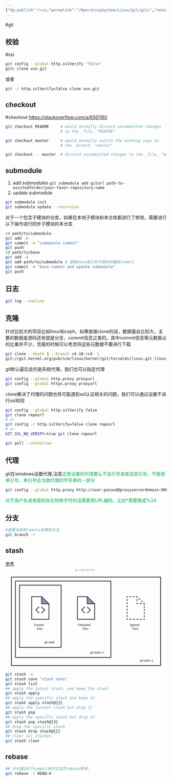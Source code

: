 ```yaml
---
{"dg-publish":true,"permalink":"/OperatingSystem/Linux/git/git/","noteIcon":"3"}
---
```


#git
## 校验
#ssl
```bash
git config --global http.sslVerify "false"
gitc clone xxx.git
```

或者
```bash
git -c http.sslVerify=false clone xxx.git
```

## checkout
#checkout
https://stackoverflow.com/a/6561160
```bash
git checkout README     # would normally discard uncommitted changes
                        # to the _file_ "README"

git checkout master     # would normally switch the working copy to
                        # the _branch_ "master"

git checkout -- master  # discard uncommitted changes to the _file_ "master"

```


## submodule
1. add submodules
`git submodule add giturl path-to-existedfolder/your-favor-repository-name`
2. update submodule

```bash
git submodule init 
git submodule update --recursive
```
对于一个包含子模块的仓库，如果在本地子模块和本仓库都进行了修改，需要进行以下操作进行同步子模块的本仓库

```bash
cd path/to/submodule
git add -A
git commit -m "submodule commit"
git push
cd path/to/base
git add -A
git add path/to/submodule # 更新base索引的子模块的最新commit
git commit -m "base commit and update submodule"
git push

```

## 日志

```bash
git log --oneline

```

## 克隆
针对比较大的项目比如linux和ceph，如果直接clone的话，数据量会比较大，主要的数据是源码还有就是分支，commit信息之类的。其中commit信息等元数据占的比重并不少，克隆的时候可以考虑将这些元数据不要进行下载

```bash
git clone --depth 1 --branch v4.10-rc4  \
git://git.kernel.org/pub/scm/linux/kernel/git/torvalds/linux.git linux-4.10-rc4
```

git默认最后走的是系统代理，我们也可以指定代理

```bash
git config --global http.proxy proxyurl
git config --global https.proxy proxyurl

```
clone解决了代理的问题也有可能遇到ssl认证相关的问题，我们可以通过设置不进行ssl校验

```bash
git config --global http.sslVerify false
git clone repourl
# or
git config -c http.sslVerify=false clone repourl
# or
GIT_SSL_NO_VERIFY=true git clone repourl

```


```bash
git pull --unshallow
```

## 代理
git在windows设置代理,注意<font color="#00b050">这里设置的代理要么不加引号或者加双引号，不能用单引号，单引号会当做代理的字符串的一部分</font>

```bash
git config --global http.proxy http://user:passwd@proxyserverdomain:8080
```
<font color="#00b050">对于用户名或者密码存在特殊字符的话需要用URL编码，比如\*需要换成%2A</font>

## 分支

```bash
#查看当前和remote有哪些分支
git branch -r

```

## stash
[参考](https://www.atlassian.com/git/tutorials/saving-changes/git-stash)
<svg id="Layer_1" xmlns="http://www.w3.org/2000/svg" viewBox="0 0 800 500"><style>.st0{fill:none;stroke:#414141;stroke-width:4;stroke-linejoin:round;stroke-miterlimit:10;} .st1{fill:#FFFFFF;stroke:#414141;stroke-width:4;stroke-linejoin:round;stroke-miterlimit:10;} .st2{fill:#A58BC0;stroke:#414141;stroke-width:4;stroke-linecap:round;stroke-linejoin:round;stroke-miterlimit:10;} .st3{fill:none;stroke:#414141;stroke-width:4;stroke-linecap:round;stroke-linejoin:round;stroke-miterlimit:10;} .st4{fill:#000100;} .st5{font-family:&apos;CircularPro-Book&apos;;} .st6{font-size:15px;} .st7{fill:none;stroke:#414141;stroke-width:4;stroke-linecap:round;stroke-linejoin:round;} .st8{fill:none;stroke:#414141;stroke-width:4;stroke-linecap:round;stroke-linejoin:round;stroke-dasharray:5.773,9.6216;} .st9{fill:none;stroke:#414141;stroke-width:4;stroke-linecap:round;stroke-linejoin:round;stroke-dasharray:6.4378,10.7297;} .st10{fill:none;stroke:#414141;stroke-width:4;stroke-linecap:round;stroke-linejoin:round;stroke-dasharray:6.017,10.0283;} .st11{fill:none;stroke:#414141;stroke-width:4;stroke-linecap:round;stroke-linejoin:round;stroke-dasharray:6.1571,10.2619;} .st12{fill:#FFFFFF;} .st13{fill:none;stroke:#414141;stroke-width:4;stroke-linecap:round;stroke-linejoin:round;stroke-dasharray:6.3663,10.6105;} .st14{fill:none;stroke:#414141;stroke-width:4;stroke-linecap:round;stroke-linejoin:round;stroke-dasharray:6.9923,11.6539;} .st15{fill:none;stroke:#414141;stroke-width:4;stroke-linecap:round;stroke-linejoin:round;stroke-dasharray:6.7154,11.1923;} .st16{fill:#979797;} .st17{fill:#B5E0F7;stroke:#414141;stroke-width:4;stroke-linecap:round;stroke-linejoin:round;stroke-miterlimit:10;} .st18{fill:#B18BE8;stroke:#404040;stroke-width:4;stroke-miterlimit:10;} .st19{fill:none;stroke:#404040;stroke-width:4;stroke-linecap:round;stroke-linejoin:round;stroke-miterlimit:10;} .st20{fill:#FC8363;stroke:#404040;stroke-width:4;stroke-miterlimit:10;} .st21{fill:none;stroke:#414141;stroke-width:4;stroke-linecap:round;stroke-linejoin:round;stroke-dasharray:6.0329,10.0548;} .st22{fill:none;stroke:#414141;stroke-width:4;stroke-linecap:round;stroke-linejoin:round;stroke-dasharray:5.9778,9.963;} .st23{fill:#B18BE8;stroke:#404040;stroke-width:4;stroke-linejoin:round;stroke-miterlimit:10;} .st24{fill:#FC8363;stroke:#404040;stroke-width:4;stroke-linejoin:round;stroke-miterlimit:10;} .st25{fill:#B5E0F7;stroke:#404040;stroke-width:4;stroke-linejoin:round;stroke-miterlimit:10;} .st26{fill:none;stroke:#404040;stroke-width:4;stroke-linecap:round;stroke-linejoin:round;} .st27{fill:#B5E0F7;stroke:#404040;stroke-width:4;stroke-linecap:round;stroke-linejoin:round;stroke-miterlimit:10;} .st28{fill:none;stroke:#414141;stroke-width:4;stroke-linecap:round;stroke-linejoin:round;stroke-miterlimit:10;stroke-dasharray:6,10;} .st29{fill:none;stroke:#414141;stroke-width:4;stroke-linecap:round;stroke-linejoin:round;stroke-dasharray:6.1001,10.1669;} .st30{fill:none;stroke:#414141;stroke-width:4;stroke-linecap:round;stroke-linejoin:round;stroke-dasharray:5.9247,9.8746;} .st31{fill:#59ABDD;stroke:#404040;stroke-width:4;stroke-linejoin:round;stroke-miterlimit:10;} .st32{fill:#61C19B;stroke:#404040;stroke-width:4;stroke-linejoin:round;stroke-miterlimit:10;} .st33{fill:#61C19B;stroke:#404040;stroke-width:4;stroke-linecap:round;stroke-linejoin:round;stroke-miterlimit:10;} .st34{fill:none;stroke:#414141;stroke-width:4;stroke-linecap:round;stroke-linejoin:round;stroke-dasharray:5.977,9.9616;} .st35{fill:#DADFE2;stroke:#404040;stroke-width:4;stroke-linejoin:round;stroke-miterlimit:10;} .st36{fill:none;stroke:#404040;stroke-width:4;stroke-linejoin:round;stroke-miterlimit:10;}</style><path class="st0" d="M30 51.2H770V490H30z"/><path class="st0" d="M50 71.2H523.3V450H50z"/><path class="st0" d="M70 91.2H276.7V400H70z"/><path class="st1" d="M179.7,148.3v35.1H216v77.2h-85.4V148.3H179.7"/><path class="st2" d="M179.7,148.3l36.3,35.2l-36.3-0.1V148.3z"/><path class="st3" d="M166.8,229.2l-15-15.1l14.5-14.5"/><path class="st3" d="M179.9,199.6l15,15.1l-14.5,14.5"/><text transform="translate(141.33 293.98)"><tspan x="0" y="0" class="st4 st5 st6">Tracked </tspan><tspan x="15.1" y="18" class="st4 st5 st6">Files</tspan></text><path class="st7" d="M689.4 183.4L689.4 186.4"/><path class="st8" d="M689.4 196L689.4 252.8"/><path class="st7" d="M689.4 257.6L689.4 260.6 686.4 260.6"/><path class="st9" d="M675.6 260.6L612.3 260.6"/><path class="st7" d="M607 260.6L604 260.6 604 257.6"/><path class="st10" d="M604 247.6L604 156.3"/><path class="st7" d="M604 151.3L604 148.3 607 148.3"/><path class="st11" d="M617.2 148.3L644.9 148.3"/><path class="st7" d="M650.1 148.3L653.1 148.3"/><path class="st12" d="M653.1 148.3L689.4 183.5 653.1 183.4z"/><path class="st7" d="M653.1 151.3L653.1 148.3 655.2 150.4"/><path class="st13" d="M662.8 157.8L683.4 177.7"/><path class="st7" d="M687.2 181.4L689.4 183.5 686.4 183.5"/><path class="st14" d="M674.7 183.4L661.9 183.4"/><path class="st7" d="M656.1 183.4L653.1 183.4 653.1 180.4"/><path class="st15" d="M653.1 169.2L653.1 156.9"/><text transform="translate(359.785 293.98)"><tspan x="0" y="0" class="st4 st5 st6">Untracked </tspan><tspan x="23.3" y="18" class="st4 st5 st6">Files</tspan></text><text transform="translate(618.25 293.98)"><tspan x="0" y="0" class="st4 st5 st6">Ignored</tspan><tspan x="11.5" y="18" class="st4 st5 st6">Files</tspan></text><text transform="translate(193.967 380)" class="st4 st5 st6">git stash</text><text transform="translate(420.73 430)" class="st4 st5 st6">git stash -u</text><text transform="translate(668.04 470)" class="st4 st5 st6">git stash -a</text><text transform="translate(344.983 21.163)" class="st16 st5 st6">git stash options</text><path class="st1" d="M406.4,148.3v35.1h36.3v77.2h-85.4V148.3H406.4"/><path class="st2" d="M406.4,148.3l36.3,35.2l-36.3-0.1V148.3z"/><path class="st3" d="M393.4,229.2l-15-15.1l14.5-14.5"/><path class="st3" d="M406.6,199.6l15,15.1L407,229.2"/></svg>

```bash
git stash -u
git stash save "stash note"
git stash list
## apply the latest stash, and keep the stash
git stash apply
## apply the specific stash and keep it
git stash apply stash@{2}
## apply the lastest stash but drop it
git stash pop
## apply the specific stash but drop it
git stash pop stash@{3}
## drop the specific stash
git stash drop stash@{2}
## clear all stashes
git stash clear

```


## rebase


```bash
## 针对最近4个commit进行交互式rebase修改，
git rebase -i HEAD~4

```

